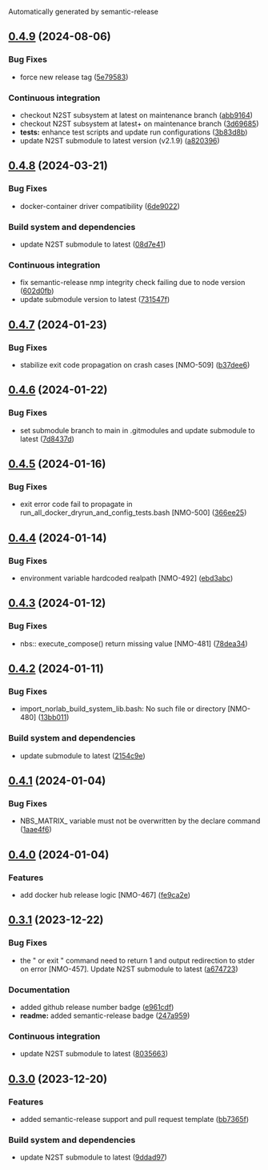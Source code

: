 Automatically generated by semantic-release

## [0.4.9](https://github.com/norlab-ulaval/norlab-build-system/compare/v0.4.8...v0.4.9) (2024-08-06)

### Bug Fixes

* force new release tag ([5e79583](https://github.com/norlab-ulaval/norlab-build-system/commit/5e795834c617ded638be4fc42c8bef3027e9699f))

### Continuous integration

* checkout N2ST subsystem at latest on maintenance branch ([abb9164](https://github.com/norlab-ulaval/norlab-build-system/commit/abb91641916188a846e5adb50d9ff333ea2f7486))
* checkout N2ST subsystem at latest+ on maintenance branch ([3d69685](https://github.com/norlab-ulaval/norlab-build-system/commit/3d696857116794a57befef74c839fc2b6ca08b54))
* **tests:** enhance test scripts and update run configurations ([3b83d8b](https://github.com/norlab-ulaval/norlab-build-system/commit/3b83d8b7cc4cb25f546ba8255f787f3230c715b8))
* update N2ST submodule to latest version (v2.1.9) ([a820396](https://github.com/norlab-ulaval/norlab-build-system/commit/a820396d72b69b319128501833abfade4dffb8fb))

## [0.4.8](https://github.com/norlab-ulaval/norlab-build-system/compare/v0.4.7...v0.4.8) (2024-03-21)


### Bug Fixes

* docker-container driver compatibility ([6de9022](https://github.com/norlab-ulaval/norlab-build-system/commit/6de90225ea88eef741792ceb4b1e06b96560bb09))


### Build system and dependencies

* update N2ST submodule to latest ([08d7e41](https://github.com/norlab-ulaval/norlab-build-system/commit/08d7e4190785f39f01815758eb039e1ba00c3b2e))


### Continuous integration

* fix semantic-release nmp integrity check failing due to node version ([602d0fb](https://github.com/norlab-ulaval/norlab-build-system/commit/602d0fbc4b5bc4f92512ad6540aecf89137650f1))
* update submodule version to latest ([731547f](https://github.com/norlab-ulaval/norlab-build-system/commit/731547fbcdf5784141bf338bacb016a1326dd78b))

## [0.4.7](https://github.com/norlab-ulaval/norlab-build-system/compare/v0.4.6...v0.4.7) (2024-01-23)


### Bug Fixes

* stabilize exit code propagation on crash cases [NMO-509] ([b37dee6](https://github.com/norlab-ulaval/norlab-build-system/commit/b37dee6ea5a21c56d42fa25b15063f54c7d0bdf6))

## [0.4.6](https://github.com/norlab-ulaval/norlab-build-system/compare/v0.4.5...v0.4.6) (2024-01-22)


### Bug Fixes

* set submodule branch to main in .gitmodules and update submodule to latest ([7d8437d](https://github.com/norlab-ulaval/norlab-build-system/commit/7d8437da73e25d30606033d3d6bb833995546a71))

## [0.4.5](https://github.com/norlab-ulaval/norlab-build-system/compare/v0.4.4...v0.4.5) (2024-01-16)


### Bug Fixes

* exit error code fail to propagate in run_all_docker_dryrun_and_config_tests.bash [NMO-500] ([366ee25](https://github.com/norlab-ulaval/norlab-build-system/commit/366ee25d3ea9814093635d2f27151d7d41acc852))

## [0.4.4](https://github.com/norlab-ulaval/norlab-build-system/compare/v0.4.3...v0.4.4) (2024-01-14)


### Bug Fixes

* environment variable hardcoded realpath [NMO-492] ([ebd3abc](https://github.com/norlab-ulaval/norlab-build-system/commit/ebd3abc92b467517d5e6ec35236d81c5660f15f7))

## [0.4.3](https://github.com/norlab-ulaval/norlab-build-system/compare/v0.4.2...v0.4.3) (2024-01-12)


### Bug Fixes

* nbs:: execute_compose() return missing value  [NMO-481] ([78dea34](https://github.com/norlab-ulaval/norlab-build-system/commit/78dea3461f3b0e96d9862267cf092d7f7119526c))

## [0.4.2](https://github.com/norlab-ulaval/norlab-build-system/compare/v0.4.1...v0.4.2) (2024-01-11)


### Bug Fixes

* import_norlab_build_system_lib.bash: No such file or directory [NMO-480] ([13bb011](https://github.com/norlab-ulaval/norlab-build-system/commit/13bb011f20bdd05a50c39cc8a1ae82f4e9585245))


### Build system and dependencies

* update submodule to latest ([2154c9e](https://github.com/norlab-ulaval/norlab-build-system/commit/2154c9e34f7c1c116ad05563e320cdd9b60e9b68))

## [0.4.1](https://github.com/norlab-ulaval/norlab-build-system/compare/v0.4.0...v0.4.1) (2024-01-04)


### Bug Fixes

* NBS_MATRIX_ variable must not be overwritten by the declare command ([1aae4f6](https://github.com/norlab-ulaval/norlab-build-system/commit/1aae4f6470183f7801c2f9d9fcf3674f9090c4da))

## [0.4.0](https://github.com/norlab-ulaval/norlab-build-system/compare/v0.3.1...v0.4.0) (2024-01-04)


### Features

* add docker hub release logic [NMO-467] ([fe9ca2e](https://github.com/norlab-ulaval/norlab-build-system/commit/fe9ca2efd2ee554e4df6fbd9c28f8dee5b0f6608))

## [0.3.1](https://github.com/norlab-ulaval/norlab-build-system/compare/v0.3.0...v0.3.1) (2023-12-22)


### Bug Fixes

* the " or exit " command need to return 1 and output redirection to stder on error [NMO-457]. Update N2ST submodule to latest ([a674723](https://github.com/norlab-ulaval/norlab-build-system/commit/a674723ab869dfac8fcef5a3a69306061c616a2a))


### Documentation

* added github release number badge ([e961cdf](https://github.com/norlab-ulaval/norlab-build-system/commit/e961cdfeb051d62238ea40f3eeeb4d5e90db2485))
* **readme:** added semantic-release badge ([247a959](https://github.com/norlab-ulaval/norlab-build-system/commit/247a95922990435f8b3cb40a196bb2214aa0ae2c))


### Continuous integration

* update N2ST submodule to latest ([8035663](https://github.com/norlab-ulaval/norlab-build-system/commit/80356637ed96f01a4ca33764b91b32e486583540))

## [0.3.0](https://github.com/norlab-ulaval/norlab-build-system/compare/v0.2.6...v0.3.0) (2023-12-20)


### Features

* added semantic-release support and pull request template ([bb7365f](https://github.com/norlab-ulaval/norlab-build-system/commit/bb7365f56e0d7c579209b20cdf5b673c53917641))


### Build system and dependencies

* update N2ST submodule to latest ([9ddad97](https://github.com/norlab-ulaval/norlab-build-system/commit/9ddad97b8d85bfbf75d8bd2ba7efc93f51a01047))
